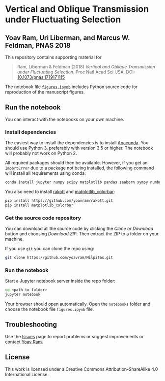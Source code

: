 # Vertical and Oblique Transmission under Fluctuating Selection
## Yoav Ram, Uri Liberman, and Marcus W. Feldman, PNAS 2018

This repository contains supporting material for

>   Ram, Liberman & Feldman (2018) _Vertical and Oblique Transmission under Fluctuating Selection_, Proc Natl Acad Sci USA. DOI: [10.1073/pnas.1719171115](https://doi.org/10.1073/pnas.1719171115)

The notebook file [`figures.ipynb`](https://github.com/yoavram/Milpitas/blob/master/notebooks/figures.ipynb) includes Python source code for reproduction of the manuscript figures.

## Run the notebook

You can interact with the notebooks on your own machine.

### Install dependencies

The easiest way to install the dependencies is to install [Anaconda](https://www.anaconda.com/download/).
You should use Python 3, preferably with version 3.5 or higher.
The notebook will probably not work on Python 2.

All required packages should then be available.
However, if you get an `ImportError` due to a package not being installed, the following command will install all requirements using conda:

```sh
conda install jupyter numpy scipy matplotlib pandas seaborn sympy numba 
```

You also need to install [rakott](https://github.com/yoavram/rakott) and [matplotlib_colorbar](https://github.com/ppinard/matplotlib-colorbar):
```sh
pip install https://github.com/yoavram/rakott.git
pip install matplotlib_colorbar
```

### Get the source code repository

You can download all the source code by clicking the _Clone or Download_ button and choosing _Download ZIP_. Then extract the ZIP to a folder on your machine.

If you use `git` you can clone the repo using:

```sh
git clone https://github.com/yoavram/Milpitas.git
```

### Run the notebook

Start a Jupyter notebook server inside the repo folder:

```sh
cd <path to folder>
jupyter notebook
```

Your browser should open automatically. 
Open the `notebooks` folder and choose the notebook file `figures.ipynb` file.

## Troubleshooting

Use the [Issues](https://github.com/yoavram/Milpitas/issues) page to report problems or suggest improvements or contact [Yoav Ram](mailto:yoav@yoavram.com).

License
-------

This work is licensed under a Creative Commons Attribution-ShareAlike 4.0
International License.
